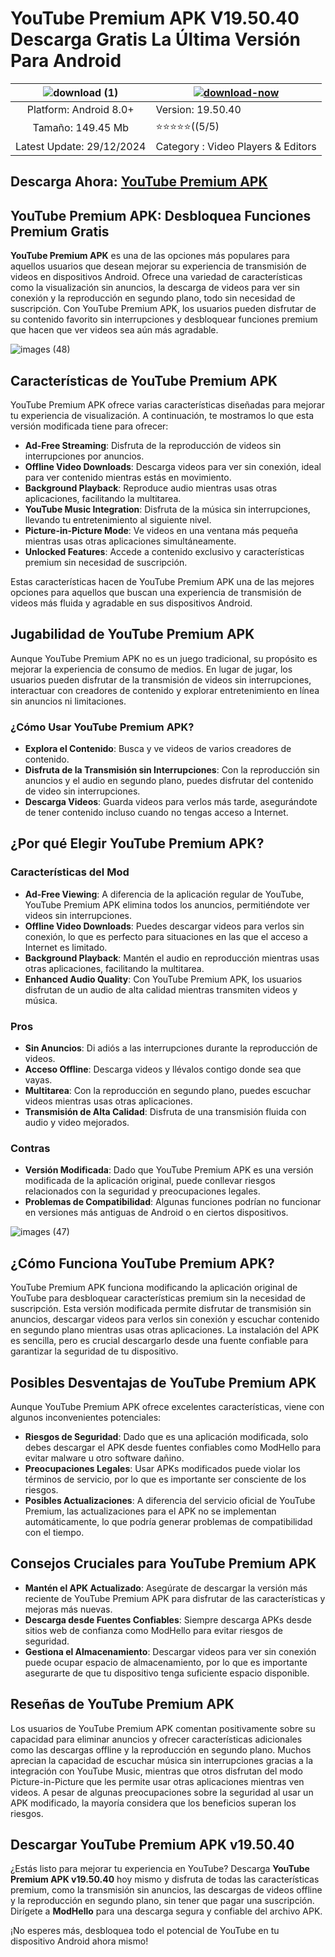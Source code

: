 # YouTube Premium APK V19.50.40 Descarga Gratis La Última Versión Para Android

| ![download (1)](https://github.com/user-attachments/assets/a1f56c81-c792-4e04-84dd-216e80684509)| [![download-now](https://github.com/user-attachments/assets/22657e67-9d2d-46af-a41a-5d365d2ddc1f)](https://modhello.com/youtube-premium/)  |
|:-------------------------------------------------:|-----------------------|
| Platform: Android 8.0+                      | Version: 19.50.40    |
| Tamaño:  149.45 Mb                                |  ⭐️⭐️⭐️⭐️⭐️((5/5) |
| Latest Update: 29/12/2024                      | Category : Video Players & Editors |

## Descarga Ahora: [YouTube Premium APK](https://modhello.com/youtube-premium/)

## YouTube Premium APK: Desbloquea Funciones Premium Gratis

**YouTube Premium APK** es una de las opciones más populares para aquellos usuarios que desean mejorar su experiencia de transmisión de videos en dispositivos Android. Ofrece una variedad de características como la visualización sin anuncios, la descarga de videos para ver sin conexión y la reproducción en segundo plano, todo sin necesidad de suscripción. Con YouTube Premium APK, los usuarios pueden disfrutar de su contenido favorito sin interrupciones y desbloquear funciones premium que hacen que ver videos sea aún más agradable.

![images (48)](https://github.com/user-attachments/assets/dd144e98-5a89-472a-b196-9f721fb0adc8)


## Características de YouTube Premium APK

YouTube Premium APK ofrece varias características diseñadas para mejorar tu experiencia de visualización. A continuación, te mostramos lo que esta versión modificada tiene para ofrecer:

- **Ad-Free Streaming**: Disfruta de la reproducción de videos sin interrupciones por anuncios.
- **Offline Video Downloads**: Descarga videos para ver sin conexión, ideal para ver contenido mientras estás en movimiento.
- **Background Playback**: Reproduce audio mientras usas otras aplicaciones, facilitando la multitarea.
- **YouTube Music Integration**: Disfruta de la música sin interrupciones, llevando tu entretenimiento al siguiente nivel.
- **Picture-in-Picture Mode**: Ve videos en una ventana más pequeña mientras usas otras aplicaciones simultáneamente.
- **Unlocked Features**: Accede a contenido exclusivo y características premium sin necesidad de suscripción.

Estas características hacen de YouTube Premium APK una de las mejores opciones para aquellos que buscan una experiencia de transmisión de videos más fluida y agradable en sus dispositivos Android.

## Jugabilidad de YouTube Premium APK

Aunque YouTube Premium APK no es un juego tradicional, su propósito es mejorar la experiencia de consumo de medios. En lugar de jugar, los usuarios pueden disfrutar de la transmisión de videos sin interrupciones, interactuar con creadores de contenido y explorar entretenimiento en línea sin anuncios ni limitaciones.

### ¿Cómo Usar YouTube Premium APK?
- **Explora el Contenido**: Busca y ve videos de varios creadores de contenido.
- **Disfruta de la Transmisión sin Interrupciones**: Con la reproducción sin anuncios y el audio en segundo plano, puedes disfrutar del contenido de video sin interrupciones.
- **Descarga Videos**: Guarda videos para verlos más tarde, asegurándote de tener contenido incluso cuando no tengas acceso a Internet.

## ¿Por qué Elegir YouTube Premium APK?

### Características del Mod

- **Ad-Free Viewing**: A diferencia de la aplicación regular de YouTube, YouTube Premium APK elimina todos los anuncios, permitiéndote ver videos sin interrupciones.
- **Offline Video Downloads**: Puedes descargar videos para verlos sin conexión, lo que es perfecto para situaciones en las que el acceso a Internet es limitado.
- **Background Playback**: Mantén el audio en reproducción mientras usas otras aplicaciones, facilitando la multitarea.
- **Enhanced Audio Quality**: Con YouTube Premium APK, los usuarios disfrutan de un audio de alta calidad mientras transmiten videos y música.

### Pros

- **Sin Anuncios**: Di adiós a las interrupciones durante la reproducción de videos.
- **Acceso Offline**: Descarga videos y llévalos contigo donde sea que vayas.
- **Multitarea**: Con la reproducción en segundo plano, puedes escuchar videos mientras usas otras aplicaciones.
- **Transmisión de Alta Calidad**: Disfruta de una transmisión fluida con audio y video mejorados.

### Contras

- **Versión Modificada**: Dado que YouTube Premium APK es una versión modificada de la aplicación original, puede conllevar riesgos relacionados con la seguridad y preocupaciones legales.
- **Problemas de Compatibilidad**: Algunas funciones podrían no funcionar en versiones más antiguas de Android o en ciertos dispositivos.

![images (47)](https://github.com/user-attachments/assets/97293fdb-8e50-41a7-8cd2-faa4383a3d5e)


## ¿Cómo Funciona YouTube Premium APK?

YouTube Premium APK funciona modificando la aplicación original de YouTube para desbloquear características premium sin la necesidad de suscripción. Esta versión modificada permite disfrutar de transmisión sin anuncios, descargar videos para verlos sin conexión y escuchar contenido en segundo plano mientras usas otras aplicaciones. La instalación del APK es sencilla, pero es crucial descargarlo desde una fuente confiable para garantizar la seguridad de tu dispositivo.

## Posibles Desventajas de YouTube Premium APK

Aunque YouTube Premium APK ofrece excelentes características, viene con algunos inconvenientes potenciales:
- **Riesgos de Seguridad**: Dado que es una aplicación modificada, solo debes descargar el APK desde fuentes confiables como ModHello para evitar malware u otro software dañino.
- **Preocupaciones Legales**: Usar APKs modificados puede violar los términos de servicio, por lo que es importante ser consciente de los riesgos.
- **Posibles Actualizaciones**: A diferencia del servicio oficial de YouTube Premium, las actualizaciones para el APK no se implementan automáticamente, lo que podría generar problemas de compatibilidad con el tiempo.

## Consejos Cruciales para YouTube Premium APK

- **Mantén el APK Actualizado**: Asegúrate de descargar la versión más reciente de YouTube Premium APK para disfrutar de las características y mejoras más nuevas.
- **Descarga desde Fuentes Confiables**: Siempre descarga APKs desde sitios web de confianza como ModHello para evitar riesgos de seguridad.
- **Gestiona el Almacenamiento**: Descargar videos para ver sin conexión puede ocupar espacio de almacenamiento, por lo que es importante asegurarte de que tu dispositivo tenga suficiente espacio disponible.

## Reseñas de YouTube Premium APK

Los usuarios de YouTube Premium APK comentan positivamente sobre su capacidad para eliminar anuncios y ofrecer características adicionales como las descargas offline y la reproducción en segundo plano. Muchos aprecian la capacidad de escuchar música sin interrupciones gracias a la integración con YouTube Music, mientras que otros disfrutan del modo Picture-in-Picture que les permite usar otras aplicaciones mientras ven videos. A pesar de algunas preocupaciones sobre la seguridad al usar un APK modificado, la mayoría considera que los beneficios superan los riesgos.

## Descargar YouTube Premium APK v19.50.40

¿Estás listo para mejorar tu experiencia en YouTube? Descarga **YouTube Premium APK v19.50.40** hoy mismo y disfruta de todas las características premium, como la transmisión sin anuncios, las descargas de videos offline y la reproducción en segundo plano, sin tener que pagar una suscripción. Dirígete a **ModHello** para una descarga segura y confiable del archivo APK.

¡No esperes más, desbloquea todo el potencial de YouTube en tu dispositivo Android ahora mismo!
